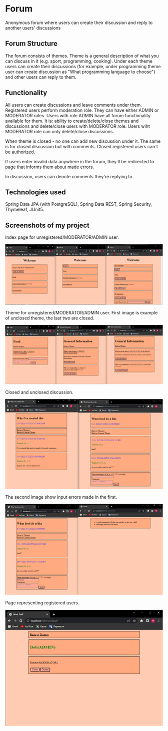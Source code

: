 # Forum
Anonymous forum where users can create their discussion and reply to another users' discussions  

## Forum Structure 
The forum consists of themes. Theme is a general description of what you can discuss in it (e.g. sport, programming, cooking).
Under each theme users can create their discussions (for example, under programming theme user can create discussion as "What programming language to choose") 
and other users can reply to them. 

## Functionality
All users can create discussions and leave comments under them. Registered users perform moderation role. They can have either ADMIN or MODERATOR roles. Users with role ADMIN have all forum functionality available for them. It is: ability to create/delete/close themes and dlscussions and delete/close users with MODERATOR role. Users wiht MODERATOR role can only delete/close discussions.

When theme is closed - no one can add new discussion under it. The same is for closed discussion but with comments.
Closed registered users can`t be authorized.

If users enter invalid data anywhere in the forum, they`ll be redirected to page that informs them about made errors.

In discussion, users can denote comments they're replying to.

## Technologies used
Spring Data JPA (with PostgreSQL), Spring Data REST, Spring Security, Thymeleaf, JUnit5.  

## Screenshots of my project

Index page for unregistered/MODERATOR/ADMIN user.

![themes](https://github.com/MaksimKosyhin/Forum/blob/img/themes.png)

Theme for unregistered/MODERATOR/ADMIN user.
First image is example of unclosed theme, the last two are closed.

![theme](https://github.com/MaksimKosyhin/Forum/blob/img/theme.png)

Closed and unclosed discussion.

![discussion](https://github.com/MaksimKosyhin/Forum/blob/img/discussion.png)

The second image show input errors made in the first.

![error](https://github.com/MaksimKosyhin/Forum/blob/img/error.png)

Page representing registered users.

![workstaff](https://github.com/MaksimKosyhin/Forum/blob/img/workstaff.png)
